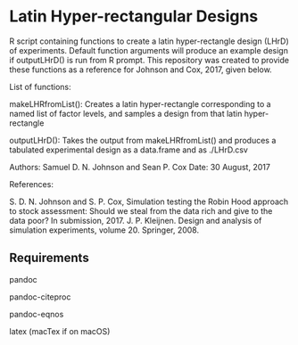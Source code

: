 # Latin Hyper-rectangular Designs

R script containing functions to create a latin hyper-rectangle design (LHrD) of experiments. Default function arguments will produce an example design if outputLHrD() is run from R prompt. This repository was created to provide these functions as a reference for Johnson and Cox, 2017, given below.

List of functions:

makeLHRfromList():  Creates a latin hyper-rectangle corresponding to a
                    named list of factor levels, and samples a design
                    from that latin hyper-rectangle

outputLHrD():       Takes the output from makeLHRfromList() and produces
                    a tabulated experimental design as a data.frame and
                    as ./LHrD.csv


Authors: Samuel D. N. Johnson and Sean P. Cox
Date: 30 August, 2017

References:

S. D. N. Johnson and S. P. Cox, Simulation testing the Robin Hood approach
    to stock assessment: Should we steal from the data rich and give to
    the data poor? In submission, 2017.
J. P. Kleijnen. Design and analysis of simulation experiments, volume 20. 
    Springer, 2008.

## Requirements
pandoc

pandoc-citeproc

pandoc-eqnos

latex (macTex if on macOS)
